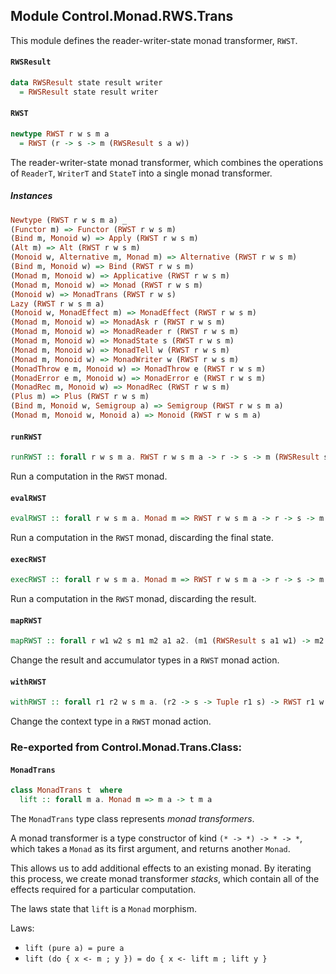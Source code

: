 ## Module Control.Monad.RWS.Trans

This module defines the reader-writer-state monad transformer, `RWST`.

#### `RWSResult`

``` purescript
data RWSResult state result writer
  = RWSResult state result writer
```

#### `RWST`

``` purescript
newtype RWST r w s m a
  = RWST (r -> s -> m (RWSResult s a w))
```

The reader-writer-state monad transformer, which combines the operations
of `ReaderT`, `WriterT` and `StateT` into a single monad transformer.

##### Instances
``` purescript
Newtype (RWST r w s m a) _
(Functor m) => Functor (RWST r w s m)
(Bind m, Monoid w) => Apply (RWST r w s m)
(Alt m) => Alt (RWST r w s m)
(Monoid w, Alternative m, Monad m) => Alternative (RWST r w s m)
(Bind m, Monoid w) => Bind (RWST r w s m)
(Monad m, Monoid w) => Applicative (RWST r w s m)
(Monad m, Monoid w) => Monad (RWST r w s m)
(Monoid w) => MonadTrans (RWST r w s)
Lazy (RWST r w s m a)
(Monoid w, MonadEffect m) => MonadEffect (RWST r w s m)
(Monad m, Monoid w) => MonadAsk r (RWST r w s m)
(Monad m, Monoid w) => MonadReader r (RWST r w s m)
(Monad m, Monoid w) => MonadState s (RWST r w s m)
(Monad m, Monoid w) => MonadTell w (RWST r w s m)
(Monad m, Monoid w) => MonadWriter w (RWST r w s m)
(MonadThrow e m, Monoid w) => MonadThrow e (RWST r w s m)
(MonadError e m, Monoid w) => MonadError e (RWST r w s m)
(MonadRec m, Monoid w) => MonadRec (RWST r w s m)
(Plus m) => Plus (RWST r w s m)
(Bind m, Monoid w, Semigroup a) => Semigroup (RWST r w s m a)
(Monad m, Monoid w, Monoid a) => Monoid (RWST r w s m a)
```

#### `runRWST`

``` purescript
runRWST :: forall r w s m a. RWST r w s m a -> r -> s -> m (RWSResult s a w)
```

Run a computation in the `RWST` monad.

#### `evalRWST`

``` purescript
evalRWST :: forall r w s m a. Monad m => RWST r w s m a -> r -> s -> m (Tuple a w)
```

Run a computation in the `RWST` monad, discarding the final state.

#### `execRWST`

``` purescript
execRWST :: forall r w s m a. Monad m => RWST r w s m a -> r -> s -> m (Tuple s w)
```

Run a computation in the `RWST` monad, discarding the result.

#### `mapRWST`

``` purescript
mapRWST :: forall r w1 w2 s m1 m2 a1 a2. (m1 (RWSResult s a1 w1) -> m2 (RWSResult s a2 w2)) -> RWST r w1 s m1 a1 -> RWST r w2 s m2 a2
```

Change the result and accumulator types in a `RWST` monad action.

#### `withRWST`

``` purescript
withRWST :: forall r1 r2 w s m a. (r2 -> s -> Tuple r1 s) -> RWST r1 w s m a -> RWST r2 w s m a
```

Change the context type in a `RWST` monad action.


### Re-exported from Control.Monad.Trans.Class:

#### `MonadTrans`

``` purescript
class MonadTrans t  where
  lift :: forall m a. Monad m => m a -> t m a
```

The `MonadTrans` type class represents _monad transformers_.

A monad transformer is a type constructor of kind `(* -> *) -> * -> *`, which
takes a `Monad` as its first argument, and returns another `Monad`.

This allows us to add additional effects to an existing monad. By iterating this
process, we create monad transformer _stacks_, which contain all of the effects
required for a particular computation.

The laws state that `lift` is a `Monad` morphism.

Laws:

- `lift (pure a) = pure a`
- `lift (do { x <- m ; y }) = do { x <- lift m ; lift y }`


